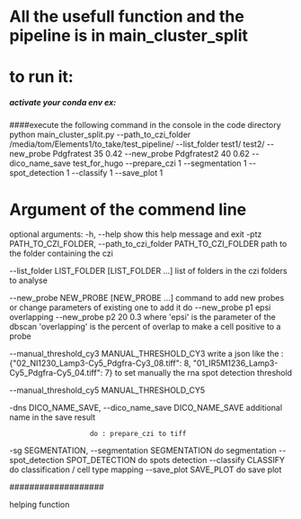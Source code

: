 

# All the usefull function and the pipeline is in main_cluster_split

# to run it:

##### activate your conda env ex: 

####execute the following command in the console in the code directory python main_cluster_split.py --path_to_czi_folder /media/tom/Elements1/to_take/test_pipeline/ --list_folder test1/ test2/ --new_probe Pdgfratest 35 0.42 --new_probe Pdgfratest2 40 0.62  --dico_name_save test_for_hugo --prepare_czi 1 --segmentation 1 --spot_detection 1 --classify 1 --save_plot 1



# Argument of the commend line 

optional arguments:
  -h, --help            show this help message and exit
  -ptz PATH_TO_CZI_FOLDER, --path_to_czi_folder PATH_TO_CZI_FOLDER
                        path to the folder containing the czi
                        
  --list_folder LIST_FOLDER [LIST_FOLDER ...]
                        list of folders in the czi folders to analyse
                        
  --new_probe NEW_PROBE [NEW_PROBE ...]
                        command to add new probes or change parameters of existing one to add it do --new_probe p1 epsi overlapping
                        --new_probe p2 20 0.3 where 'epsi' is the parameter of the dbscan 'overlapping' is the percent of overlap to make
                        a cell positive to a probe
                        
  --manual_threshold_cy3 MANUAL_THRESHOLD_CY3
                        write a json like the : {"02_NI1230_Lamp3-Cy5_Pdgfra-Cy3_08.tiff": 8, "01_IR5M1236_Lamp3-Cy5_Pdgfra-Cy5_04.tiff":
                        7} to set manually the rna spot detection threshold
                        
                        
  --manual_threshold_cy5 MANUAL_THRESHOLD_CY5
  
  
  
  -dns DICO_NAME_SAVE, --dico_name_save DICO_NAME_SAVE
                        additional name in the save result

  
  
                        do : prepare_czi to tiff
  -sg SEGMENTATION, --segmentation SEGMENTATION
                        do segmentation
  --spot_detection SPOT_DETECTION
                        do spots detection
  --classify CLASSIFY   do classification / cell type mapping
  --save_plot SAVE_PLOT do save plot




###################

helping function 

